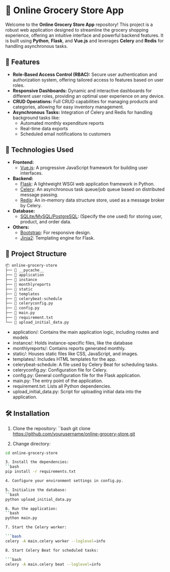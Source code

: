 # 🛒 Online Grocery Store App

Welcome to the **Online Grocery Store App** repository! This project is a robust web application designed to streamline the grocery shopping experience, offering an intuitive interface and powerful backend features. It is built using **Python**, **Flask**, and **Vue.js** and leverages **Celery** and **Redis** for handling asynchronous tasks.

## 🌟 Features

- **Role-Based Access Control (RBAC):** Secure user authentication and authorization system, offering tailored access to features based on user roles.
- **Responsive Dashboards:** Dynamic and interactive dashboards for different user roles, providing an optimal user experience on any device.
- **CRUD Operations:** Full CRUD capabilities for managing products and categories, allowing for easy inventory management.
- **Asynchronous Tasks:** Integration of Celery and Redis for handling background tasks like:
  - Automated monthly expenditure reports
  - Real-time data exports
  - Scheduled email notifications to customers

## 🚀 Technologies Used

- **Frontend:**
  - [Vue.js](https://vuejs.org/): A progressive JavaScript framework for building user interfaces.
- **Backend:**
  - [Flask](https://flask.palletsprojects.com/): A lightweight WSGI web application framework in Python.
  - [Celery](https://docs.celeryq.dev/en/stable/): An asynchronous task queue/job queue based on distributed message passing.
  - [Redis](https://redis.io/): An in-memory data structure store, used as a message broker by Celery.
- **Database:**
  - [SQLite/MySQL/PostgreSQL](#): (Specify the one used) for storing user, product, and order data.
- **Others:**
  - [Bootstrap](https://getbootstrap.com/): For responsive design.
  - [Jinja2](https://jinja.palletsprojects.com/): Templating engine for Flask.

## 📂 Project Structure

```bash
📦 online-grocery-store
├── 📁 __pycache__
├── 📁 application
├── 📁 instance
├── 📁 monthlyreports
├── 📁 static
├── 📁 templates
├── 📄 celerybeat-schedule
├── 📄 celeryconfig.py
├── 📄 config.py
├── 📄 main.py
├── 📄 requirement.txt
└── 📄 upload_initial_data.py
```

- application/: Contains the main application logic, including routes and models
- instance/: Holds instance-specific files, like the database
- monthlyreports/: Contains reports generated monthly.
- static/: Houses static files like CSS, JavaScript, and images.
- templates/: Includes HTML templates for the app.
- celerybeat-schedule: A file used by Celery Beat for scheduling tasks.
- celeryconfig.py: Configuration file for Celery.
- config.py: General configuration file for the Flask application.
- main.py: The entry point of the application.
- requirement.txt: Lists all Python dependencies.
- upload_initial_data.py: Script for uploading initial data into the application.

## 🛠️ Installation
1. Clone the repository:
``bash
git clone https://github.com/yourusername/online-grocery-store.git

2. Change directory:
```bash
cd online-grocery-store

3. Install the dependencies:
``bash
pip install -r requirements.txt

4. Configure your environment settings in config.py.

5. Initialize the database:
``bash
python upload_initial_data.py

6. Run the application:
``bash
python main.py

7. Start the Celery worker:

```bash
celery -A main.celery worker --loglevel=info

8. Start Celery Beat for scheduled tasks:

```bash
celery -A main.celery beat --loglevel=info
